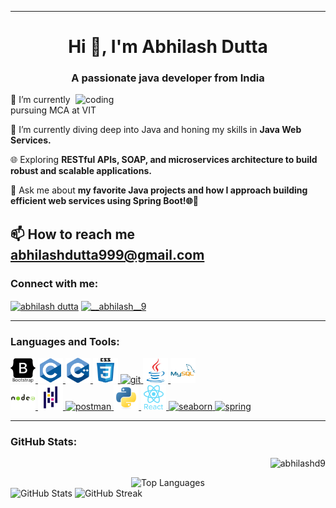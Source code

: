 --------------------------------------------------------------------------------------------------------------------------------------------------------------------------------------------------------

<h1 align="center">Hi 👋, I'm Abhilash Dutta</h1>
<h3 align="center">A passionate java developer from India</h3>
<img align="right" alt="coding" width="400" src="https://cdn.myportfolio.com/2fcfcb103788251450a8304378dffded/a62c047f-8369-493c-ab14-71ef51bebc55_rw_1200.gif?h=e8c7ce55b326319eaca316cc1e74518f">

 🔭 I’m currently pursuing MCA at VIT
 
 🌱 I’m currently diving deep into Java and honing my skills in **Java Web Services.**
 
 🌐 Exploring **RESTful APIs, SOAP, and microservices architecture to build robust and scalable applications.**
 
 💬 Ask me about **my favorite Java projects and how I approach building efficient web services using Spring Boot!🌐🚀**
 
 📫 How to reach me **abhilashdutta999@gmail.com**
-----------------------------------------------------------------------------------------------------------------------------
<h3 align="left">Connect with me:</h3>
<p align="left">
<a href="https://www.linkedin.com/in/abhilash-dutta-a39417243" target="blank"><img align="center" src="https://raw.githubusercontent.com/rahuldkjain/github-profile-readme-generator/master/src/images/icons/Social/linked-in-alt.svg" alt="abhilash dutta" height="30" width="40" /></a>
<a href="https://instagram.com/__abhilash__9" target="blank"><img align="center" src="https://raw.githubusercontent.com/rahuldkjain/github-profile-readme-generator/master/src/images/icons/Social/instagram.svg" alt="__abhilash__9" height="30" width="40" /></a>
</p>

--------------------------------------------------------------------------------------------------------
<h3 align="left">Languages and Tools:</h3>
<p align="left"> <a href="https://getbootstrap.com" target="_blank" rel="noreferrer"> <img src="https://raw.githubusercontent.com/devicons/devicon/master/icons/bootstrap/bootstrap-plain-wordmark.svg" alt="bootstrap" width="40" height="40"/> </a> <a href="https://www.cprogramming.com/" target="_blank" rel="noreferrer"> <img src="https://raw.githubusercontent.com/devicons/devicon/master/icons/c/c-original.svg" alt="c" width="40" height="40"/> </a> <a href="https://www.w3schools.com/cpp/" target="_blank" rel="noreferrer"> <img src="https://raw.githubusercontent.com/devicons/devicon/master/icons/cplusplus/cplusplus-original.svg" alt="cplusplus" width="40" height="40"/> </a> <a href="https://www.w3schools.com/css/" target="_blank" rel="noreferrer"> <img src="https://raw.githubusercontent.com/devicons/devicon/master/icons/css3/css3-original-wordmark.svg" alt="css3" width="40" height="40"/> </a> <a href="https://git-scm.com/" target="_blank" rel="noreferrer"> <img src="https://www.vectorlogo.zone/logos/git-scm/git-scm-icon.svg" alt="git" width="40" height="40"/> </a> <a href="https://www.java.com" target="_blank" rel="noreferrer"> <img src="https://raw.githubusercontent.com/devicons/devicon/master/icons/java/java-original.svg" alt="java" width="40" height="40"/> </a> <a href="https://www.mysql.com/" target="_blank" rel="noreferrer"> <img src="https://raw.githubusercontent.com/devicons/devicon/master/icons/mysql/mysql-original-wordmark.svg" alt="mysql" width="40" height="40"/> <br/> </a> <a href="https://nodejs.org" target="_blank" rel="noreferrer"> <img src="https://raw.githubusercontent.com/devicons/devicon/master/icons/nodejs/nodejs-original-wordmark.svg" alt="nodejs" width="40" height="40"/> </a> <a href="https://pandas.pydata.org/" target="_blank" rel="noreferrer"> <img src="https://raw.githubusercontent.com/devicons/devicon/2ae2a900d2f041da66e950e4d48052658d850630/icons/pandas/pandas-original.svg" alt="pandas" width="40" height="40"/> </a> <a href="https://postman.com" target="_blank" rel="noreferrer"> <img src="https://www.vectorlogo.zone/logos/getpostman/getpostman-icon.svg" alt="postman" width="40" height="40"/> </a> <a href="https://www.python.org" target="_blank" rel="noreferrer"> <img src="https://raw.githubusercontent.com/devicons/devicon/master/icons/python/python-original.svg" alt="python" width="40" height="40"/> </a> <a href="https://reactjs.org/" target="_blank" rel="noreferrer"> <img src="https://raw.githubusercontent.com/devicons/devicon/master/icons/react/react-original-wordmark.svg" alt="react" width="40" height="40"/> </a> <a href="https://seaborn.pydata.org/" target="_blank" rel="noreferrer"> <img src="https://seaborn.pydata.org/_images/logo-mark-lightbg.svg" alt="seaborn" width="40" height="40"/> </a> <a href="https://spring.io/" target="_blank" rel="noreferrer"> <img src="https://www.vectorlogo.zone/logos/springio/springio-icon.svg" alt="spring" width="40" height="40"/> </a> </p>

-------------------------------------------------------------------------------------------------------------------------------------------------------------------------------------- 
<h3 align="left">GitHub Stats:</h3><p align="right"> <img src="https://komarev.com/ghpvc/?username=abhilashd9&label=Profile%20views&color=0e75b6&style=flat" alt="abhilashd9" /> </p>
<div style="display: flex; flex-direction: column; align-items: center;"> 
  <img align="center" src="https://github-readme-stats.vercel.app/api/top-langs/?username=abhilashD9&theme=tokyonight&hide_border=false&include_all_commits=true&count_private=false&layout=compact" alt="Top Languages" /> </div>
  <div>
    <img src="https://github-readme-stats.vercel.app/api?username=abhilashD9&theme=tokyonight&hide_border=false&include_all_commits=true&count_private=false" alt="GitHub Stats" />
    <img src="https://github-readme-streak-stats.herokuapp.com/?user=abhilashD9&theme=tokyonight&hide_border=false" alt="GitHub Streak" />
   </div>

